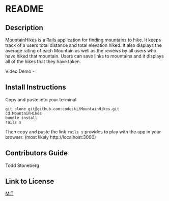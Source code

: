 # README

## Description
MountainHikes is a Rails application for finding mountains to hike. It keeps track of a users total distance and total elevation hiked. It also displays the average rating of each Mountain as well as the reviews by all users who have hiked that mountain. Users can save links to mountains and it displays all of the hikes that they have taken. 

Video Demo - 

## Install Instructions
Copy and paste into your terminal
```
git clone git@github.com:codeski/MountainHikes.git
cd MountainHikes
bundle install
rails s
```
Then copy and paste the link `rails s` provides to play with the app in your browser. (most likely http://localhost:3000)

## Contributors Guide
Todd Stoneberg

## Link to License
[MIT](https://choosealicense.com/licenses/mit/)
